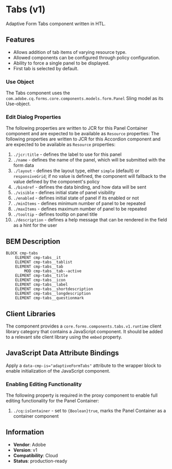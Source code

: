 <!--
Copyright 2022 Adobe

Licensed under the Apache License, Version 2.0 (the "License");
you may not use this file except in compliance with the License.
You may obtain a copy of the License at

    http://www.apache.org/licenses/LICENSE-2.0

Unless required by applicable law or agreed to in writing, software
distributed under the License is distributed on an "AS IS" BASIS,
WITHOUT WARRANTIES OR CONDITIONS OF ANY KIND, either express or implied.
See the License for the specific language governing permissions and
limitations under the License.
-->
Tabs (v1)
====
Adaptive Form Tabs component written in HTL.

## Features

* Allows addition of tab items of varying resource type.
* Allowed components can be configured through policy configuration.
* Ability to force a single panel to be displayed.
* First tab is selected by default.

### Use Object
The Tabs component uses the `com.adobe.cq.forms.core.components.models.form.Panel` Sling model as its Use-object.

### Edit Dialog Properties
The following properties are written to JCR for this Panel Container component and are expected to be available as `Resource` properties:
The following properties are written to JCR for this Accordion component and are expected to be available as `Resource` properties:

1. `./jcr:title` - defines the label to use for this panel
2. `./name` - defines the name of the panel, which will be submitted with the form data
3. `./layout` - defines the layout type, either `simple` (default) or `responsiveGrid`; if no value is defined, the component will fallback to the value defined by the component's policy
4. `./bindref` - defines the data binding, and how data will be sent
5. `./visible` - defines initial state of panel visibility
6. `./enabled` - defines initial state of panel if its enabled or not
7. `./minItems` - defines minimum number of panel to be repeated
8. `./maxItems` - defines maximum number of panel to be repeated
9. `./tooltip` - defines tooltip on panel title
10. `./description` - defines a help message that can be rendered in the field as a hint for the user

## BEM Description
```
BLOCK cmp-tabs
    ELEMENT cmp-tabs__it
    ELEMENT cmp-tabs__tablist
    ELEMENT cmp-tabs__tab
        MOD cmp-tabs__tab--active
    ELEMENT cmp-tabs__title
    ELEMENT cmp-tabs__icon
    ELEMENT cmp-tabs__label
    ELEMENT cmp-tabs__shortdescription
    ELEMENT cmp-tabs__longdescription
    ELEMENT cmp-tabs__questionmark
```
## Client Libraries
The component provides a `core.forms.components.tabs.v1.runtime` client library category that contains a JavaScript
component. It should be added to a relevant site client library using the `embed` property.

## JavaScript Data Attribute Bindings

Apply a `data-cmp-is="adaptiveFormTabs"` attribute to the wrapper block to enable initialization of the JavaScript component.

### Enabling Editing Functionality
The following property is required in the proxy component to enable full editing functionality for the Panel Container:

1. `./cq:isContainer` - set to `{Boolean}true`, marks the Panel Container as a container component

## Information
* **Vendor**: Adobe
* **Version**: v1
* **Compatibility**: Cloud
* **Status**: production-ready

